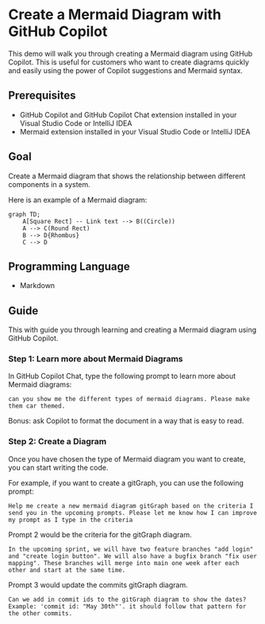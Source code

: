 # Create a Mermaid Diagram with GitHub Copilot

This demo will walk you through creating a Mermaid diagram using GitHub Copilot. This is useful for customers who want to create diagrams quickly and easily using the power of Copilot suggestions and Mermaid syntax. 

## Prerequisites

- GitHub Copilot and GitHub Copilot Chat extension installed in your Visual Studio Code or IntelliJ IDEA
- Mermaid extension installed in your Visual Studio Code or IntelliJ IDEA

## Goal 

Create a Mermaid diagram that shows the relationship between different components in a system. 

Here is an example of a Mermaid diagram:

```mermaid
graph TD;
    A[Square Rect] -- Link text --> B((Circle))
    A --> C(Round Rect)
    B --> D{Rhombus}
    C --> D
```

## Programming Language

- Markdown

## Guide

This with guide you through learning and creating a Mermaid diagram using GitHub Copilot.

### Step 1: Learn more about Mermaid Diagrams

In GitHub Copilot Chat, type the following prompt to learn more about Mermaid diagrams:

```
can you show me the different types of mermaid diagrams. Please make them car themed.
```

Bonus: ask Copilot to format the document in a way that is easy to read.

### Step 2: Create a Diagram

Once you have chosen the type of Mermaid diagram you want to create, you can start writing the code.

For example, if you want to create a gitGraph, you can use the following prompt: 

```
Help me create a new mermaid diagram gitGraph based on the criteria I send you in the upcoming prompts. Please let me know how I can improve my prompt as I type in the criteria 
```

Prompt 2 would be the criteria for the gitGraph diagram.

```
In the upcoming sprint, we will have two feature branches "add login" and "create login button". We will also have a bugfix branch "fix user mapping". These branches will merge into main one week after each other and start at the same time.
```

Prompt 3 would update the commits gitGraph diagram.

```
Can we add in commit ids to the gitGraph diagram to show the dates? Example: 'commit id: "May 30th"'. it should follow that pattern for the other commits.
```






